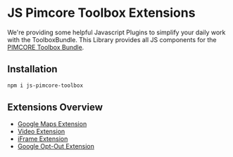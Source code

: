 # JS Pimcore Toolbox Extensions

We're providing some helpful Javascript Plugins to simplify your daily work with the ToolboxBundle.
This Library provides all JS components for the [PIMCORE Toolbox Bundle](https://github.com/dachcom-digital/pimcore-toolbox).

## Installation
```bash
npm i js-pimcore-toolbox
```

## Extensions Overview
- [Google Maps Extension](./docs/01_googleMaps.md)
- [Video Extension](./docs/02_video.md)
- [iFrame Extension](./docs/03_iframe.md)
- [Google Opt-Out Extension](./docs/04_googleOptOut.md)
